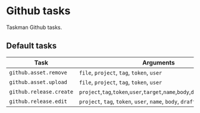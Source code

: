 # Github tasks

Taskman Github tasks.

## Default tasks

| Task                   | Arguments |
| --------------------   | --------- |
| `github.asset.remove`  | `file`, `project`, `tag`, `token`, `user` |
| `github.asset.upload`  | `file`, `project`, `tag`, `token`, `user` |
| `github.release.create`| `project`,`tag`,`token`,`user`,`target`,`name`,`body`,`draft`,`prerelease` |
| `github.release.edit`  | `project`, `tag`, `token`, `user`, `name`, `body`, `draft`,`prerelease` |


